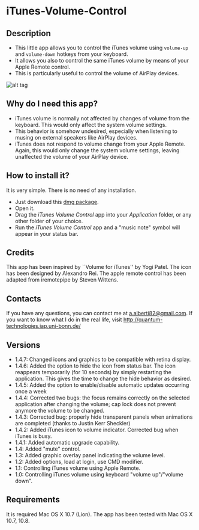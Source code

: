 iTunes-Volume-Control
=====================

Description
-----------

* This little app allows you to control the iTunes volume using ``volume-up`` and ``volume-down`` hotkeys from your keyboard.
* It allows you also to control the same iTunes volume by means of your Apple Remote control.
* This is particularly useful to control the volume of AirPlay devices.

![alt tag](https://raw.github.com/alberti42/iTunes-Volume-Control/master/screenshot.png)

Why do I need this app?
-----------------------

* iTunes volume is normally not affected by changes of volume from the keyboard. This would only affect the system volume settings.
* This behavior is somehow undesired, especially when listening to musing on external speakers like AirPlay devices.
* iTunes does not respond to volume change from your Apple Remote. Again, this would only change the system volume settings, leaving unaffected the volume of your AirPlay device.

How to install it?
------------------

It is very simple. There is no need of any installation.

* Just download this [dmg package](https://github.com/alberti42/iTunes-Volume-Control/blob/master/iTunes%20Volume%20Control.dmg?raw=true).
* Open it.
* Drag the *iTunes Volume Control* app into your *Application* folder, or any other folder of your choice.
* Run the *iTunes Volume Control* app and a "music note" symbol will appear in your status bar.

Credits
-------

This app has been inspired by ``Volume for iTunes'' by Yogi Patel. The icon has been designed by Alexandro Rei. The apple remote control has been adapted from iremotepipe by Steven Wittens.

Contacts
--------

If you have any questions, you can contact me at a.alberti82@gmail.com. If you want to know what I do in the real life, visit http://quantum-technologies.iap.uni-bonn.de/

Versions
--------

* 1.4.7: Changed icons and graphics to be compatible with retina display.
* 1.4.6: Added the option to hide the icon from status bar. The icon reappears temporarily (for 10 seconds) by simply restarting the application. This gives the time to change the hide behavior as desired.
* 1.4.5: Added the option to enable/disable automatic updates occurring once a week
* 1.4.4: Corrected two bugs: the focus remains correctly on the selected application after changing the volume; cap lock does not prevent anymore the volume to be changed.
* 1.4.3: Corrected bug: properly hide transparent panels when animations are completed (thanks to Justin Kerr Sheckler)
* 1.4.2: Added iTunes icon to volume indicator. Corrected bug when iTunes is busy.
* 1.4.1: Added automatic upgrade capability.
* 1.4: Added "mute" control.
* 1.3: Added graphic overlay panel indicating the volume level.
* 1.2: Added options, load at login, use CMD modifier.
* 1.1: Controlling iTunes volume using Apple Remote.
* 1.0: Controlling iTunes volume using keyboard "volume up"/"volume down".

Requirements
------------

It is required Mac OS X 10.7 (Lion). The app has been tested with Mac OS X 10.7, 10.8.
